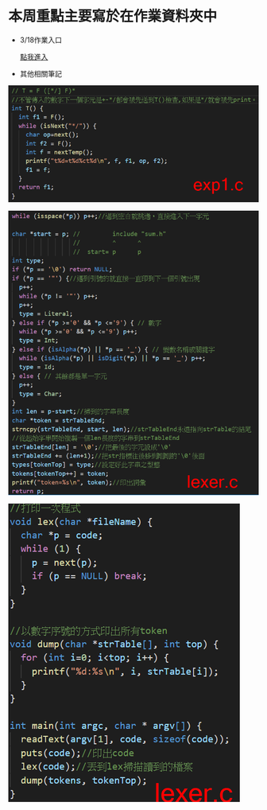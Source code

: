 # 本周重點主要寫於在作業資料夾中

* 3/18作業入口

  [點我進入](https://github.com/ayd0122344/sp108b/tree/master/week3/HW-03-compiler)

* 其他相關筆記

![](https://github.com/ayd0122344/sp108b/blob/master/week3/Image/Note1.png)

![](https://github.com/ayd0122344/sp108b/blob/master/week3/Image/Note2.png)

![](https://github.com/ayd0122344/sp108b/blob/master/week3/Image/Note3.png)
